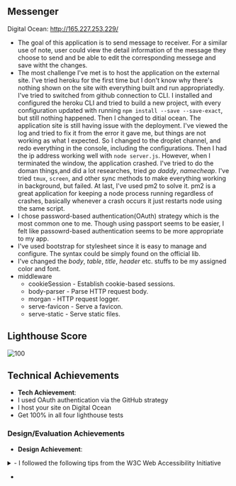 ## Messenger

Digital Ocean: http://165.227.253.229/

- The goal of this application is to send message to receiver. For a similar use of note, user could view the detail information of the message they choose to send and be able to edit the corresponding messege and save witht the changes. 
- The most challenge I've met is to host the application on the external site. I've tried heroku for the first time but I don't know why there's nothing shown on the site with everything built and run appropriatedly. I've tried to switched from github connection to CLI. I installed and configured the heroku CLI and tried to build a new project, with every configuration updated with running `npm install --save --save-exact`, but still nothing happened. Then I changed to ditial ocean. The application site is still having issue with the deployment. I've viewed the log and tried to fix it from the error it gave me, but things are not working as what I expected. So I changed to the droplet channel, and redo everything in the console, including the configurations. Then I had the ip address working well with `node server.js`. However, when I terminated the window, the application crashed. I've tried to do the doman things,and did a lot researches, tried _go_ _daddy_, _namecheap_. I've tried `tmux`, `screen`, and other sync methods to make everything working in background, but failed. At last, I've used pm2 to solve it. pm2 is a great application for keeping a node process running regardless of crashes, basically whenever a crash occurs it just restarts node using the same script.  
- I chose password-based authentication(OAuth) strategy which is the most common one to me. Though using passport seems to be easier, I felt like passowrd-based authentication seems to be more appropriate to my app. 
- I've used bootstrap for stylesheet since it is easy to manage and configure. The syntax could be simply found on the official lib.
- I've changed the _body_, _table_, _title_, _header_ etc. stuffs to be my assigned color and font.
- middleware
  * cookieSession - Establish cookie-based sessions.
  * body-parser - Parse HTTP request body.
  * morgan - HTTP request logger.
  * serve-favicon - Serve a favicon.
  * serve-static - Serve static files.
  
## Lighthouse Score
![100](https://media.discordapp.net/attachments/1025448793862316124/1025448875638661160/Xnip2022-09-29_05-28-54.jpg?width=1872&height=936)

## Technical Achievements
- **Tech Achievement**:  
 - I used OAuth authentication via the GitHub strategy
 - I host your site on Digital Ocean
 - Get 100% in all four lighthouse tests

### Design/Evaluation Achievements
- **Design Achievement**: 
<details>
<summary>
 - I followed the following tips from the W3C Web Accessibility Initiative</summary>
 
 
 1. Provide informative, unique page titles
  * I added page tile and corresponding favicon to inform about the page
 2. Make link text meaningful
  * I made each link followed url-friendly rule and are meaninngful to lead to
 3. Provide clear instructions
  * I have instructiona and alerts for each steps/mistakes user would ever made
 4. Keep content clear and concise
  * I have everything set up clearly and organized. Codes are written with `<div>` to stay in organized paragraph
 5. Associate a label with every form control
  * Having label for every form control and placeholder for instruction
 6. Identify page language and language changes
  * I identified the page language to be English
 7. Provide sufficient contrast between foreground and background
  * I have everything in off-white, and significant colors of interactive items
 8. Ensure that interactive elements are easy to identify
  * Buttons/Inputs/Links are easy to find with placeholder/labels/captions
 9. Provide clear and consistent navigation options
  * Have nice label/instruction on every element, having alearts to guide the users if they have misoperations
 10. Ensure that form elements include clearly associated labels
  * Form has label shows the detail info and placeholder for user to take as an example
 11. Provide easily identifiable feedback
  * I have pop-up feedback for actions users do
 12. Use headings and spacing to group related content
  * I have heading and spacing to be organized well for related content
 
</details>

 - 
